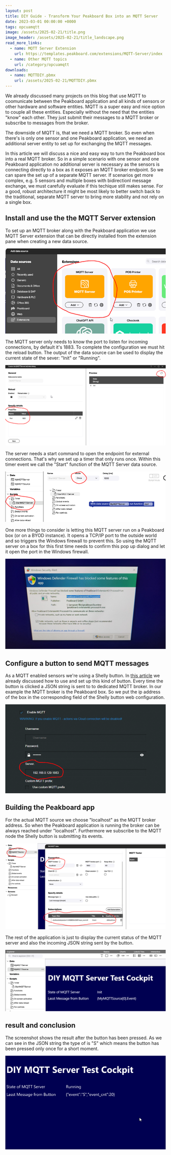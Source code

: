 ```yaml
---
layout: post
title: DIY Guide - Transform Your Peakboard Box into an MQTT Server 
date: 2023-03-01 00:00:00 +0000
tags: opcuamqtt
image: /assets/2025-02-21/title.png
image_header: /assets/2025-02-21/title_landscape.png
read_more_links:
  - name: MQTT Server Extension
    url: https://templates.peakboard.com/extensions/MQTT-Server/index
  - name: Other MQTT topics
    url: /category/opcuamqtt
downloads:
  - name: MQTTDIY.pbmx
    url: /assets/2025-02-21/MQTTDIY.pbmx
---
```

We already discussed many projects on this blog that use MQTT to coomunicate between the Peakboard application and all kinds of sensors or other hardware and software entities. MQTT is a super easy and nice option to couple all these entities. Especially without the need that the entities "know" each other. They just submit their messages to a MQTT broker or subscribe to messages from the broker.

The downside of MQTT is, that we need a MQTT broker. So even when there's is only one sensor and one Peakboard application, we need an additional server entity to set up for exchanging the MQTT messages.

In this article we will discuss a nice and easy way to turn the Peakboard box into a real MQTT broker. So in a simple scenario with one sensor and one Peakboard application no additional server is necessary as the sensors is connecting directly to a box as it exposes an MQTT broker endpoint. So we can spare the set up of a separate MQTT server. If scenarios get more complex, e.g. 5 sensors and multiple boxes with bidirectionl message exchange, we must carefully evaluate if this techique still makes sense. For a good, robust architecture it might be most likely to better switch back to the traditional, separate MQTT server to bring more stability and not rely on a single box.

## Install and use the the MQTT Server extension

To set up an MQTT broker along with the Peakboard application we use MQTT Server extension that can be directly installed from the extension pane when creating a new data source.

![image](/assets/2025-02-21/010.png)

The MQTT server only needs to know the port to listen for incoming connections, by default it's 1883. To complete the configuration we must hit the reload button. The output of the data source can be used to display the current state of the sever: "Init" or "Running".

![image](/assets/2025-02-21/020.png)

The server needs a start command to open the endpoint for external connections. That's why we set up a timer that only runs once. Within this timer event we call the "Start" function of the MQTT Server data source.

![image](/assets/2025-02-21/030.png)

One more things to consider is letting this MQTT server run on a Peakboard box (or on a BYOD instance). It opens a TCP/IP port to the outside world and so triggers the Windows firewall to prevent this. So using the MQTT server on a box for this first time needs to confirm this pop up dialog and let it open the port in the Windows firewall. 

![image](/assets/2025-02-21/040.png)

## Configure a button to send MQTT messages

As a MQTT enabled sensors we're using a Shelly button. In [this article](/Building-an-emergency-button-with-Shelly-Button1-and-MQTT.html) we already discussed how to use and set up this kind of button. Every time the button is clicked a JSON string is sent to to dedicated MQTT broker. In our example the MQTT broker is the Peakboard box. So we put the ip address of the box in the corresponding field of the Shelly button web configuration.

![image](/assets/2025-02-21/050.png)

## Building the Peakboard app

For the actual MQTT source we choose "localhost" as the MQTT broker address. So when the Peakboard application is running the broker can be always reached under "localhost". Furthermore we subscribe to the MQTT node the Shelly button is submitting its events. 

![image](/assets/2025-02-21/060.png)

The rest of the application is just to display the current status of the MQTT server and also the incoming JSON string sent by the button.

![image](/assets/2025-02-21/070.png)

## result and conclusion

The screenshot shows the result after the button has been pressed. As we can see in the JSON string the type of is "S" which means the button has been pressed only once for a short moment.

![image](/assets/2025-02-21/080.png)

